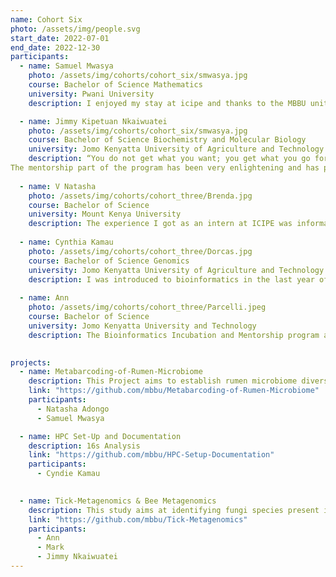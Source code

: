 ```yaml
---
name: Cohort Six
photo: /assets/img/people.svg
start_date: 2022-07-01
end_date: 2022-12-30
participants:
  - name: Samuel Mwasya
    photo: /assets/img/cohorts/cohort_six/smwasya.jpg
    course: Bachelor of Science Mathematics
    university: Pwani University
    description: I enjoyed my stay at icipe and thanks to the MBBU unit. The bioinformatics internship was intensive, but I enjoyed learning from the generous facilitators who were always ready and willing to help at any time. You also meet friendly scientists from diverse disciplines.  The internship is a perfect program for any undergrad aspiring to pursue a career in bioinformatics despite their background studies. The internship program helped me build confidence in furthering my studies in bioinformatics to the graduate level. Although I will miss my life at icipe, I am happy that I have developed a good network of mentors with similar interests.

  - name: Jimmy Kipetuan Nkaiwuatei
    photo: /assets/img/cohorts/cohort_six/smwasya.jpg
    course: Bachelor of Science Biochemistry and Molecular Biology
    university: Jomo Kenyatta University of Agriculture and Technology
    description: “You do not get what you want; you get what you go for”. This four-month training program at icipe has been a journey of great transformation and growth, courtesy of the wonderful trainers; Dr. Caleb Kibet, Ms. Ruth Nanjala as well as Mr. Nehemiah Ongeso. This coupled with the state-of-the-art facilities at icipe and collaboration between ourselves has made this training very transformative and impactful. This training opened my mind and enabled me to broadly understand bioinformatics and appreciate its roles and applications to other Science disciplines. As a Health-Science research enthusiast, this program helped me to answer the question “why bioinformatics?” and has really streamlined my career path and vision. Interestingly, the program enabled me to “learn how to learn”.
The mentorship part of the program has been very enlightening and has prepared me professionally to be who I want to be. Moreover, this was an excellent opportunity to interact, share our different ideas and learn from the like-minded teams at icipe.
    
  - name: V Natasha
    photo: /assets/img/cohorts/cohort_three/Brenda.jpg
    course: Bachelor of Science 
    university: Mount Kenya University
    description: The experience I got as an intern at ICIPE was informative and educational.
    
  - name: Cynthia Kamau
    photo: /assets/img/cohorts/cohort_three/Dorcas.jpg
    course: Bachelor of Science Genomics
    university: Jomo Kenyatta University of Agriculture and Technology
    description: I was introduced to bioinformatics in the last year of my undergraduate studies.
    
  - name: Ann 
    photo: /assets/img/cohorts/cohort_three/Parcelli.jpeg
    course: Bachelor of Science 
    university: Jomo Kenyatta University and Technology
    description: The Bioinformatics Incubation and Mentorship program at icipe was eye opening for me.

    
projects:
  - name: Metabarcoding-of-Rumen-Microbiome
    description: This Project aims to establish rumen microbiome diversity and variation between cattle, camels, goats and sheep. Genomic rumen microbiome DNA was isolated and characterized using bacterial and archaeal 16S rRNA, protozoal 18S rRNA genes and fungal ITS1 gene amplicons sequencing from the harvested bovine rumen fluid samples using next-generation sequencing technology.
    link: "https://github.com/mbbu/Metabarcoding-of-Rumen-Microbiome"
    participants:
      - Natasha Adongo
      - Samuel Mwasya

  - name: HPC Set-Up and Documentation 
    description: 16s Analysis
    link: "https://github.com/mbbu/HPC-Setup-Documentation" 
    participants:
      - Cyndie Kamau
   

  - name: Tick-Metagenomics & Bee Metagenomics
    description: This study aims at identifying fungi species present in the beehives across Madagascar, Zanzibar, Tanzania, Ethiopia and Kenya. You can find a better description of the project plan here. This will be using ITS2-4 data collected from these regions using metabarcoding.
    link: "https://github.com/mbbu/Tick-Metagenomics" 
    participants:
      - Ann 
      - Mark
      - Jimmy Nkaiwuatei
---
```

    
